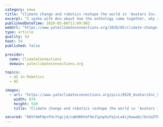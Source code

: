 ```yaml
---
category: news
title: "Climate change and robotics reshape the world in 'Avatars Inc.'"
excerpt: "I spoke with Ann about how the anthology came together, why she sees so many stories these days linking climate change to Artificial Intelligence and robotics, and how she sees climate change manifesting in her own life."
publishedDateTime: 2020-05-06T11:09:00Z
webUrl: "https://www.yaleclimateconnections.org/2020/05/climate-change-and-robotics-reshape-the-world-in-avatars-inc/"
type: article
quality: 54
heat: 54
published: false

provider:
  name: ClimateConnections
  domain: yaleclimateconnections.org

topics:
  - AI in Robotics
  - AI

images:
  - url: "https://www.yaleclimateconnections.org/pics/0520_AvatarsInc_974.jpg"
    width: 974
    height: 510
    title: "Climate change and robotics reshape the world in 'Avatars Inc.'"

secured: "b05t9mF0p+FUcYtgLjd/cqRdKKVeF9eJlpnp5uFq1sLa4ijKwwaQ//bcGaZYbajzE921mldxancrLpc/8tcYcSaX8IEQ6nAjmbt5znBHBcnEzqwdgN+ab3mctt2j3dyFWthF/o6P13vBscIrGw10oNmY/u5eOhgV8Dh9tb6lH5RBCAy4YG3V/Rg11Te/EYU8DvjN/u8PKH3PrnXlDvade+oInkvUdUGjBvY6hJYsI01+jB/sgTtveP6GNC+zUSdlMXftGofbUusyvwwX2QHDiNPwaHU+scXKSQ/rroQmr+iWY7eemc/zsVyRe9UnW/BA;uOaoalImcXJnMYsACldpGA=="
---
```


